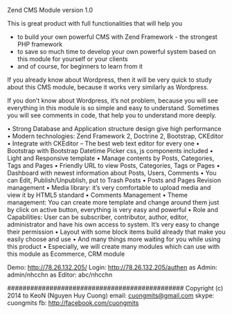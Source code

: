Zend CMS Module version 1.0

This is great product with full functionalities that will help you 
- to build your own powerful CMS with Zend Framework - the strongest PHP framework
- to save so much time to develop your own powerful system based on this module for yourself or your clients
- and of course, for beginners to learn from it

If you already know about Wordpress, then it will be very quick to study about this CMS module, because it works very similarly as Wordpress.

If you don’t know about Wordpress, it’s not problem, because you will see everything in this module is so simple and easy to understand. Sometimes you will see comments in code, that help you to understand more deeply.

•	Strong Database and Application structure design give high performance
•	Modern technologies: Zend Framework 2, Doctrine 2, Bootstrap, CKEditor
•	Integrate with CKEditor – The best web text editor for every one
•	Bootstrap with Bootstrap Datetime Picker css, js components included
•	Light and Responsive template
•	Manage contents by Posts, Categories, Tags and Pages
•	Friendly URL to view Posts, Categories, Tags or Pages
•	Dashboard with newest information about Posts, Users, Comments
•	You can Edit, Publish/Unpublish, put to Trash Posts
•	Posts and Pages Revision management
•	Media library: it’s very comfortable to upload media and view it by HTML5 standard
•	Comments Management
•	Theme management: You can create more template and change around them just by click on active button, everything is very easy and powerful
•	Role and Capabilities: User can be subscriber, contributor, author, editor, administrator and have his own access to system. It’s very easy to change their permission
•	Layout with some block items build already that make you easily choose and use
•	And many things more waiting for you while using this product
•	Especially, we will create many modules which can use with this module as Ecommerce, CRM module

Demo: http://78.26.132.205/
Login: http://78.26.132.205/authen
as Admin: admin/nhcchn
as Editor: abc/nhcchn


##############################################
Copyright (c) 2014 to KeoN (Nguyen Huy Cuong)
email: cuongmits@gmail.com
skype: cuongmits
fb: http://facebook.com/cuongmits